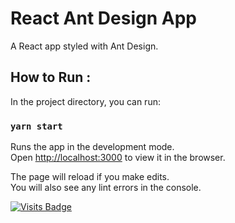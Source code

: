 # React Ant Design App

A React app styled with Ant Design.

## How to Run :

In the project directory, you can run:

### `yarn start`

Runs the app in the development mode.\
Open [http://localhost:3000](http://localhost:3000) to view it in the browser.

The page will reload if you make edits.\
You will also see any lint errors in the console.

[![Visits Badge](https://badges.pufler.dev/visits/kevinadhiguna/react-antdesign-web)](https://github.com/kevinadhiguna)
